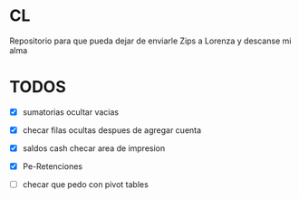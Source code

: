 # CL
Repositorio para que pueda dejar de enviarle Zips a Lorenza y descanse mi alma

# TODOS
- [x] sumatorias ocultar vacias

- [x] checar filas ocultas despues de agregar cuenta

- [x] saldos cash checar area de impresion

- [x] Pe-Retenciones

- [ ] checar que pedo con pivot tables
